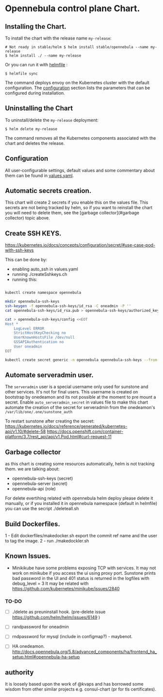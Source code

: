 # Opennebula control plane Chart.

## Installing the Chart.

To install the chart with the release name `my-release`:

```console
# Not ready in stable/helm $ helm install stable/opennebula --name my-release 
$ helm install ./ --name my-release
```

Or you can run it with [helmfile](https://github.com/roboll/helmfile) :

```console
$ helmfile sync
```


The command deploys envoy on the Kubernetes cluster with the default configuration. The [configuration](#configuration) section lists the parameters that can be configured during installation.

## Uninstalling the Chart

To uninstall/delete the `my-release` deployment:

```console
$ helm delete my-release
```

The command removes all the Kubernetes components associated with the chart and deletes the release.



## Configuration

All user-configurable settings, default values and some commentary about them can be found in [values.yaml](values.yaml).

## Automatic secrets creation.

This chart will create 2 secrets if you enable this on the values file.
This secrets are not being tracked by helm, so if you want to reinstall the chart you will need to delete them, see the [garbage collector](#garbage collector) topic above.

## Create SSH KEYS.
https://kubernetes.io/docs/concepts/configuration/secret/#use-case-pod-with-ssh-keys

This can be done by:
* enabling auto_ssh in values.yaml
* running ./createSshkeys.ch
* running this:

```bash

kubectl create namespace opennebula

mkdir opennebula-ssh-keys
ssh-keygen -f opennebula-ssh-keys/id_rsa -C oneadmin -P ''
cat opennebula-ssh-keys/id_rsa.pub > opennebula-ssh-keys/authorized_keys

cat > opennebula-ssh-keys/config <<EOT
Host *
    LogLevel ERROR
    StrictHostKeyChecking no
    UserKnownHostsFile /dev/null
    GSSAPIAuthentication no
    User oneadmin
EOT

kubectl create secret generic -n opennebula opennebula-ssh-keys --from-file=opennebula-ssh-keys
```

## Automate serveradmin user.

The `serveradmin` user is a special username only used for sunstone and other services. It's not for final users.
This username is created on bootstrap by onedeamon and its not possible at the moment to pre mount a secret.
Enable `auto_serveradmin_secret` in values file to make this chart automate the creation of the secret for serveradmin 
from the onedeamon's `/var/lib/one/.one/sunstone_auth`


To restart sunstone after creating the secret:
https://kubernetes.io/docs/reference/generated/kubernetes-api/v1.10/#delete-58
https://docs.openshift.com/container-platform/3.7/rest_api/api/v1.Pod.html#curl-request-11

## Garbage collector

as this chart is creating some resources automatically, helm is not tracking them.
we are talking about:

* opennebula-ssh-keys (secret)
* opennebula-server  (secret)
* opennebula-api (role)

For delete evertihing related with opennebula helm deploy please delete it  manually, or if you installed it in opennebula namespace (default in helmfile) you can use the secript ./deleteall.sh


## Build Dockerfiles.

1 - Edit dockerfiles/makedocker.sh
  export the commit ref name and the user to tag the image.
2 - run ./makedockler.sh


## Known Issues.

* Minikikube have some problems exposing TCP with services. It may not work on minikube if you access the ui using proxy port.
 Sunstone prints bad password in the UI and 401 status is returned in the logfiles with debug_level = 3
 It may be related with https://github.com/kubernetes/minikube/issues/2840



### TO-DO 

- [ ] ./delete as preuninstall hook. (pre-delete issue https://github.com/helm/helm/issues/6149 )
- [ ] randpassword for oneadmin
- [ ] rndpassword for mysql (include in configmap?) - maybenot.
- [ ] HA onedeamon.
   http://docs.opennebula.org/5.8/advanced_components/ha/frontend_ha_setup.html#opennebula-ha-setup

   
   
## authority

It is loosely based upon the work of @kvaps and has borrowed some wisdom from other similar projects e.g. consul-chart (pr for tls certificates).
